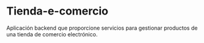 # Tienda-e-comercio
Aplicación backend que proporcione servicios para gestionar productos de una tienda de comercio electrónico.
